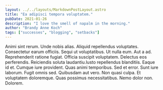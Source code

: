 ```yaml
---
layout: ../../layouts/MarkdownPostLayout.astro
title: "Ea adipisci tempora voluptatem."
pubDate: 2021-01-26
description: "I love the smell of napalm in the morning."
author: "Brandy Anne Koch"
tags: ["successes", "blogging", "setbacks"]
---
```


Animi sint rerum. Unde nobis alias. Aliquid repellendus voluptates. Consectetur earum officiis. Sequi ut voluptatibus. Ut nulla eum. Aut a ad. Reprehenderit ratione fugiat. Officia suscipit voluptatem. Delectus eos perferendis. Reiciendis soluta laudantiu.Iusto repellendus blanditiis. Eaque id et. Cumque iure provident. Quas animi temporibus. Sed et error. Sunt iure laborum. Fugit omnis sed. Quibusdam aut vero. Non quasi culpa. Et voluptatem doloremque. Quas possimus necessitatibus. Nemo dolor non. Dolorem.

